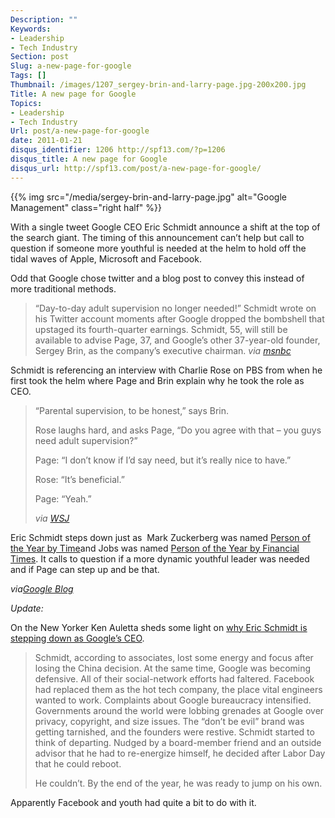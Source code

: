 ```yaml
---
Description: ""
Keywords:
- Leadership
- Tech Industry
Section: post
Slug: a-new-page-for-google
Tags: []
Thumbnail: /images/1207_sergey-brin-and-larry-page.jpg-200x200.jpg
Title: A new page for Google
Topics:
- Leadership
- Tech Industry
Url: post/a-new-page-for-google
date: 2011-01-21
disqus_identifier: 1206 http://spf13.com/?p=1206
disqus_title: A new page for Google
disqus_url: http://spf13.com/post/a-new-page-for-google/
---
```


{{% img src="/media/sergey-brin-and-larry-page.jpg" alt="Google Management" class="right half" %}}

With a single tweet Google CEO Eric Schmidt announce a shift at the top
of the search giant. The timing of this announcement can’t help but call
to question if someone more youthful is needed at the helm to hold off
the tidal waves of Apple, Microsoft and Facebook.

Odd that Google chose twitter and a blog post to convey this instead of
more traditional methods.

> “Day-to-day adult supervision no longer needed!” Schmidt wrote on his
> Twitter account moments after Google dropped the bombshell that
> upstaged its fourth-quarter earnings. Schmidt, 55, will still be
> available to advise Page, 37, and Google’s other 37-year-old founder,
> Sergey Brin, as the company’s executive chairman. *via
> [msnbc](http://www.msnbc.msn.com/id/41179589/ns/business-us_business/)*

Schmidt is referencing an interview with Charlie Rose on PBS from when
he first took the helm where Page and Brin explain why he took the role
as CEO.

> “Parental supervision, to be honest,” says Brin.
>
> Rose laughs hard, and asks Page, “Do you agree with that – you guys
> need adult supervision?”
>
> Page: “I don’t know if I’d say need, but it’s really nice to have.”
>
> Rose: “It’s beneficial.”
>
> Page: “Yeah.”
>
> *via
> [WSJ](http://blogs.wsj.com/venturecapital/2011/01/20/about-eric-schmidts-adult-supervision-comment/)*

Eric Schmidt steps down just as  Mark Zuckerberg was named [Person of
the Year by
Time](http://www.blackweb20.com/2010/12/15/mark-zuckerberg-named-person-of-the-year-by-time/)and
Jobs was named [Person of the Year by Financial
Times](http://www.blackweb20.com/2010/12/24/steve-jobs-person-of-the-year-according-to-financial-times/).
It calls to question if a more dynamic youthful leader was needed and if
Page can step up and be that.

*via[Google
Blog](http://googleblog.blogspot.com/2011/01/update-from-chairman.html)*

*Update:*

On the New Yorker Ken Auletta sheds some light on [why Eric Schmidt is
stepping down as Google’s
CEO](http://www.newyorker.com/online/blogs/newsdesk/2011/01/eric-schmidt-google.html).

> Schmidt, according to associates, lost some energy and focus after
> losing the China decision. At the same time, Google was becoming
> defensive. All of their social-network efforts had faltered. Facebook
> had replaced them as the hot tech company, the place vital engineers
> wanted to work. Complaints about Google bureaucracy intensified.
> Governments around the world were lobbing grenades at Google over
> privacy, copyright, and size issues. The “don’t be evil” brand was
> getting tarnished, and the founders were restive. Schmidt started to
> think of departing. Nudged by a board-member friend and an outside
> advisor that he had to re-energize himself, he decided after Labor Day
> that he could reboot.
>
> He couldn’t. By the end of the year, he was ready to jump on his own.

Apparently Facebook and youth had quite a bit to do with it.
